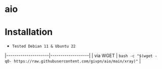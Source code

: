 # aio

# Installation
- `Tested Debian 11 & Ubuntu 22`


|---------------------|-------------------|
| via WGET | `bash -c "$(wget -qO- https://raw.githubusercontent.com/givpn/aio/main/xray)"` |
